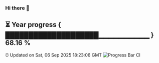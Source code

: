 ### Hi there 👋
⏳ Year progress { ████████████████████▁▁▁▁▁▁▁▁▁▁ } 68.16 %
---
⏰ Updated on Sat, 06 Sep 2025 18:23:06 GMT
![Progress Bar CI](https://github.com/liununu/liununu/workflows/Progress%20Bar%20CI/badge.svg)
